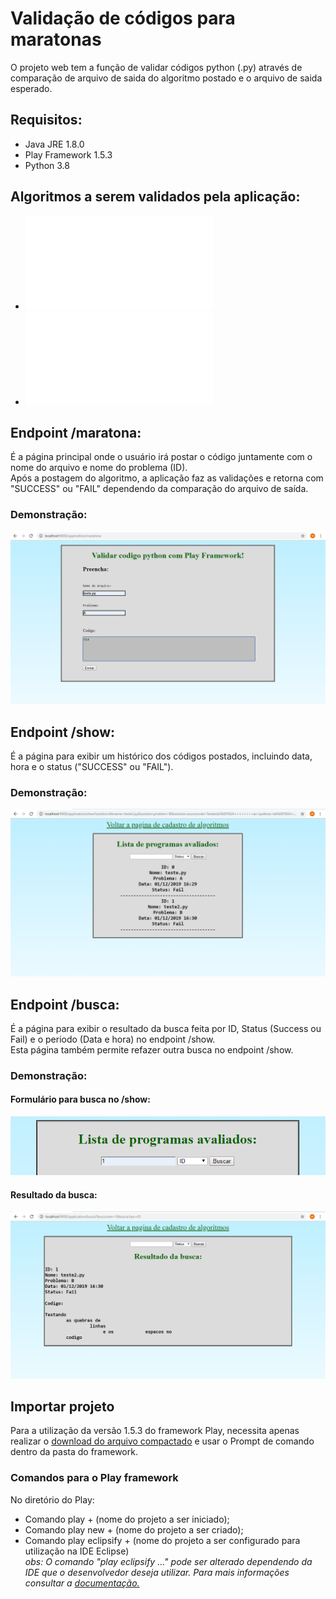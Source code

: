 # Validação de códigos para maratonas
 O projeto web tem a função de validar códigos python (.py) através de comparação de arquivo de saida do algoritmo postado e o arquivo de saida esperado.  
 
 ## Requisitos:
- Java JRE 1.8.0
- Play Framework 1.5.3
- Python 3.8

## Algoritmos a serem validados pela aplicação:
- ![Problema A](problems/problemA.pdf)  
- ![Problema B](problems/problemB.pdf)
 
## Endpoint /maratona: 
 É a página principal onde o usuário irá postar o código juntamente com o nome do arquivo e nome do problema (ID).  
 Após a postagem do algoritmo, a aplicação faz as validações e retorna com "SUCCESS" ou "FAIL" dependendo da comparação do arquivo de saída.  
### Demonstração:  
 ![](pics/endpoint-maratona.png)  
   
## Endpoint /show: 
 É a página para exibir um histórico dos códigos postados, incluindo data, hora e o status ("SUCCESS" ou "FAIL").  
### Demonstração:  
 ![](pics/endpoint-show.png) 
 
## Endpoint /busca:
 É a página para exibir o resultado da busca feita por ID, Status (Success ou Fail) e o periodo (Data e hora) no endpoint /show.  
 Esta página também permite refazer outra busca no endpoint /show.  
 ### Demonstração: 
 #### Formulário para busca no /show:  
 ![](pics/endpoint-busca1.png)  
   
 #### Resultado da busca:  
 ![](pics/endpoint-busca2.png)  

## Importar projeto
Para a utilização da versão 1.5.3 do framework Play, necessita apenas realizar o [download do arquivo compactado](https://www.playframework.com/releases) e usar o Prompt de comando dentro da pasta do framework.

### Comandos para o Play framework
No diretório do Play:
- Comando play + (nome do projeto a ser iniciado);
- Comando play new + (nome do projeto a ser criado);
- Comando play eclipsify + (nome do projeto a ser configurado para utilização na IDE Eclipse)  
 *obs: O comando "play eclipsify ..." pode ser alterado dependendo da IDE que o desenvolvedor deseja utilizar. Para mais informações consultar a [documentação.](https://www.playframework.com/documentation/1.5.x/ide)*
 
